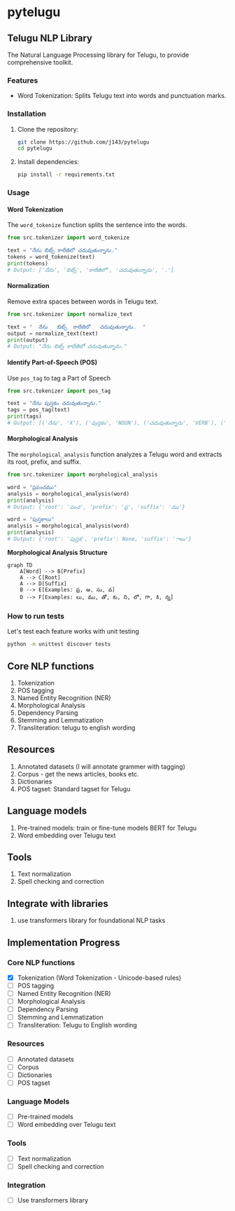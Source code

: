 # pytelugu

## Telugu NLP Library

The Natural Language Processing library for Telugu, to provide comprehensive toolkit.

### Features

- Word Tokenization: Splits Telugu text into words and punctuation marks.

### Installation
1. Clone the repository:
   ```bash
   git clone https://github.com/j143/pytelugu
   cd pytelugu
   ```
2. Install dependencies:
   ```bash
   pip install -r requirements.txt
   ```

### Usage

#### Word Tokenization

The `word_tokenize` function splits the sentence into the words.

```python
from src.tokenizer import word_tokenize

text = "నేను బిట్స్ కాలేజీలో చదువుతున్నాను."
tokens = word_tokenize(text)
print(tokens)
# Output: ['నేను', 'బిట్స్', 'కాలేజీలో', 'చదువుతున్నాను', '.']
```

#### Normalization

Remove extra spaces between words in Telugu text.

```python
from src.tokenizer import normalize_text

text = "  నేను   బిట్స్  కాలేజీలో   చదువుతున్నాను.  "
output = normalize_text(text)
print(output)
# Output: "నేను బిట్స్ కాలేజీలో చదువుతున్నాను."
```

#### Identify Part-of-Speech (POS)

Use  `pos_tag` to tag a Part of Speech

```python
from src.tokenizer import pos_tag

text = "నేను పుస్తకం చదువుతున్నాను."
tags = pos_tag(text)
print(tags)
# Output: [('నేను', 'X'), ('పుస్తకం', 'NOUN'), ('చదువుతున్నాను', 'VERB'), ('.', 'PUNCT')]
```

#### Morphological Analysis

The `morphological_analysis` function analyzes a Telugu word and extracts its root, prefix, and suffix.

```python
from src.tokenizer import morphological_analysis

word = "ప్రపంచము"
analysis = morphological_analysis(word)
print(analysis)
# Output: {'root': 'పంచ', 'prefix': 'ప్ర', 'suffix': 'ము'}

word = "పుస్తకాలు"
analysis = morphological_analysis(word)
print(analysis)
# Output: {'root': 'పుస్తక', 'prefix': None, 'suffix': 'ాలు'}
```

**Morphological Analysis Structure**

```mermaid
graph TD
    A[Word] --> B[Prefix]
    A --> C[Root]
    A --> D[Suffix]
    B --> E[Examples: ప్ర, అ, సు, వ]
    D --> F[Examples: లు, ము, తో, కు, ని, లో, గా, కి, న్న]
```



### How to run tests

Let's test each feature works with unit testing

```bash
python -m unittest discover tests
```

## Core NLP functions

1. Tokenization
2. POS tagging
3. Named Entity Recognition (NER)
4. Morphological Analysis
5. Dependency Parsing
6. Stemming and Lemmatization
7. Transliteration: telugu to english wording

## Resources

1. Annotated datasets (I will annotate grammer with tagging)
2. Corpus - get the news articles, books etc.
3. Dictionaries
4. POS tagset: Standard tagset for Telugu

## Language models

1. Pre-trained models: train or fine-tune models BERT for Telugu
2. Word embedding over Telugu text

## Tools

1. Text normalization
2. Spell checking and correction

## Integrate with libraries

1. use transformers library for foundational NLP tasks

## Implementation Progress

### Core NLP functions

- [x] Tokenization (Word Tokenization - Unicode-based rules)
- [ ] POS tagging
- [ ] Named Entity Recognition (NER)
- [ ] Morphological Analysis
- [ ] Dependency Parsing
- [ ] Stemming and Lemmatization
- [ ] Transliteration: Telugu to English wording

### Resources

- [ ] Annotated datasets
- [ ] Corpus
- [ ] Dictionaries
- [ ] POS tagset

### Language Models

- [ ] Pre-trained models
- [ ] Word embedding over Telugu text

### Tools

- [ ] Text normalization
- [ ] Spell checking and correction

### Integration

- [ ] Use transformers library


